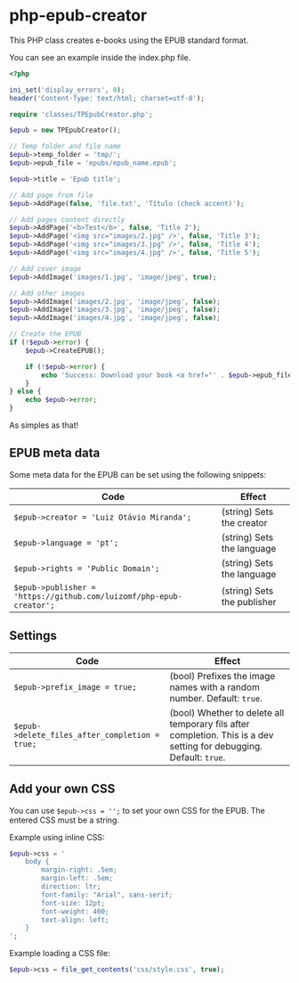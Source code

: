 # php-epub-creator

This PHP class creates e-books using the EPUB standard format.

You can see an example inside the index.php file.

```php
<?php

ini_set('display_errors', 0);
header('Content-Type: text/html; charset=utf-8');

require 'classes/TPEpubCreator.php';

$epub = new TPEpubCreator();

// Temp folder and file name
$epub->temp_folder = 'tmp/';
$epub->epub_file = 'epubs/epub_name.epub';

$epub->title = 'Epub title';

// Add page from file
$epub->AddPage(false, 'file.txt', 'Título (check accent)');

// Add pages content directly
$epub->AddPage('<b>Test</b>', false, 'Title 2');
$epub->AddPage('<img src="images/2.jpg" />', false, 'Title 3');
$epub->AddPage('<img src="images/3.jpg" />', false, 'Title 4');
$epub->AddPage('<img src="images/4.jpg" />', false, 'Title 5');

// Add cover image
$epub->AddImage('images/1.jpg', 'image/jpeg', true);

// Add other images
$epub->AddImage('images/2.jpg', 'image/jpeg', false);
$epub->AddImage('images/3.jpg', 'image/jpeg', false);
$epub->AddImage('images/4.jpg', 'image/jpeg', false);

// Create the EPUB
if (!$epub->error) {
    $epub->CreateEPUB();

    if (!$epub->error) {
        echo 'Success: Download your book <a href="' . $epub->epub_file . '">here</a>.';
    }
} else {
    echo $epub->error;
}
```

As simples as that!

## EPUB meta data

Some meta data for the EPUB can be set using the following snippets:

| Code                                                                | Effect                      |
| ------------------------------------------------------------------- | --------------------------- |
| `$epub->creator = 'Luiz Otávio Miranda';`                           | (string) Sets the creator   |
| `$epub->language = 'pt';`                                           | (string) Sets the language  |
| `$epub->rights = 'Public Domain';`                                  | (string) Sets the language  |
| `$epub->publisher = 'https://github.com/luizomf/php-epub-creator';` | (string) Sets the publisher |

## Settings

| Code                                           | Effect                                                                                                              |
| ---------------------------------------------- | ------------------------------------------------------------------------------------------------------------------- |
| `$epub->prefix_image = true;`                  | (bool) Prefixes the image names with a random number. Default: `true`.                                              |
| `$epub->delete_files_after_completion = true;` | (bool) Whether to delete all temporary fils after completion. This is a dev setting for debugging. Default: `true`. |

## Add your own CSS

You can use `$epub->css = '';` to set your own CSS for the EPUB. The entered CSS must be a string.

Example using inline CSS:

```php
$epub->css = '
    body {
        margin-right: .5em;
        margin-left: .5em;
        direction: ltr;
        font-family: "Arial", sans-serif;
        font-size: 12pt;
        font-weight: 400;
        text-align: left;
    }
';
```

Example loading a CSS file:

```php
$epub->css = file_get_contents('css/style.css', true);
```
